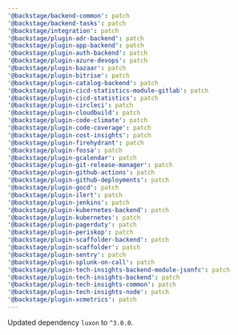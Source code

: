 ```yaml
---
'@backstage/backend-common': patch
'@backstage/backend-tasks': patch
'@backstage/integration': patch
'@backstage/plugin-adr-backend': patch
'@backstage/plugin-app-backend': patch
'@backstage/plugin-auth-backend': patch
'@backstage/plugin-azure-devops': patch
'@backstage/plugin-bazaar': patch
'@backstage/plugin-bitrise': patch
'@backstage/plugin-catalog-backend': patch
'@backstage/plugin-cicd-statistics-module-gitlab': patch
'@backstage/plugin-cicd-statistics': patch
'@backstage/plugin-circleci': patch
'@backstage/plugin-cloudbuild': patch
'@backstage/plugin-code-climate': patch
'@backstage/plugin-code-coverage': patch
'@backstage/plugin-cost-insights': patch
'@backstage/plugin-firehydrant': patch
'@backstage/plugin-fossa': patch
'@backstage/plugin-gcalendar': patch
'@backstage/plugin-git-release-manager': patch
'@backstage/plugin-github-actions': patch
'@backstage/plugin-github-deployments': patch
'@backstage/plugin-gocd': patch
'@backstage/plugin-ilert': patch
'@backstage/plugin-jenkins': patch
'@backstage/plugin-kubernetes-backend': patch
'@backstage/plugin-kubernetes': patch
'@backstage/plugin-pagerduty': patch
'@backstage/plugin-periskop': patch
'@backstage/plugin-scaffolder-backend': patch
'@backstage/plugin-scaffolder': patch
'@backstage/plugin-sentry': patch
'@backstage/plugin-splunk-on-call': patch
'@backstage/plugin-tech-insights-backend-module-jsonfc': patch
'@backstage/plugin-tech-insights-backend': patch
'@backstage/plugin-tech-insights-common': patch
'@backstage/plugin-tech-insights-node': patch
'@backstage/plugin-xcmetrics': patch
---
```


Updated dependency `luxon` to `^3.0.0`.
